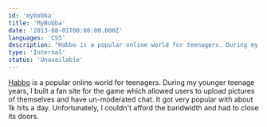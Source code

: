 ```yaml
---
id: 'mybobba'
title: 'MyBobba'
date: '2013-08-01T00:00:00.000Z'
languages: 'CSS'
description: "Habbo is a popular online world for teenagers. During my younger teenage years, I built a fan site for the game which allowed users to upload pictures of themselves and have un-moderated chat. It got very popular with about 1k hits a day. Unfortunately, I couldn't afford the bandwidth and had to close its doors."
type: 'Internal'
status: 'Unavailable'
---
```


[Habbo](http://habbo.com/) is a popular online world for teenagers. During my younger teenage years, I built a fan site for the game which allowed users to upload pictures of themselves and have un-moderated chat. It got very popular with about 1k hits a day. Unfortunately, I couldn't afford the bandwidth and had to close its doors.
